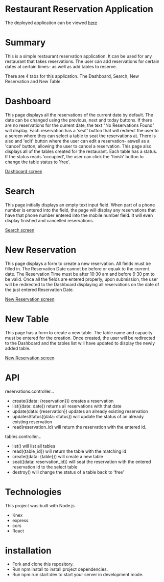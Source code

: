 # Restaurant Reservation Application

The deployed application can be viewed [here](https://warm-journey-81167.herokuapp.com/dashboard)

# Summary

This is a simple restaurant reservation application. It can be used for any restaurant that takes reservations. The user can add reservations
for certain dates at certain times- as well as add tables to reserve.

There are 4 tabs for this application. The Dashboard, Search, New Reservation and New Table.

# Dashboard

This page displays all the reservations of the current date by default. The date can be changed using the previous, next and today buttons.
If there are no reservations for the current date, the text "No Reservations Found" will display. Each reservation has a 'seat' button that will redirect the user to a screen where they can select a table to seat the reservations at. There is also and 'edit' button where the user can edit a reservation- aswell as a 'cancel' button, allowing the user to cancel a reservation. This page also displays all of the tables
created for the restaurant. Each table has a status. If the status reads 'occupied', the user can click the 'finish' button to change the 
table status to 'free'.

[Dashboard screen](./images/Dash.PNG)

# Search

This page initially displays an empty text input field. When part of a phone number is entered into the field, the page will display any
reservations that have that phone number entered into the mobile number field. It will even display finished and cancelled reservations.

[Search screen](./images/Search.PNG)

# New Reservation

This page displays a form to create a new reservation. All fields must be filled in. The Reservation Date cannot be before or equak to
the current date. The Reservation Time must be after 10:30 am and before 9:30 pm to be valid. Once all the fields are entered properly,
upon submission, the user will be redirected to the Dashboard displaying all reservations on the date of the just entered Reservation
Date.

[New Reservation screen](./images/NewRes.PNG)

# New Table

This page has a form to create a new table. The table name and capacity must be entered for the creation. Once created, the user will
be redirected to the Dashboard and the tables list will have updated to display the newly added table.

[New Reservation screen](./images/NewTab.PNG)

# API

reservations.controller...

- create({data: {reservation}}) creates a reservation
- list({date: date}) returns all reservations with that date
- update(data: {reservation}) updates an already existing reservation
- updatesStatus({data: status}) will update the status of an already existing reservation
- read(reservation_id) will return the reservation with the entered id.

tables.controller...

  - list() will list all tables
  - read({table_id}) will return the table with the matching id
  - create({data: {table}}) will create a new table
  - seat({data: reservation_id}) will seat the reservation with the entered reservation id to the select table
  - destroy() will change the status of a table back to 'free'

  # Technologies

  This project was built with Node.js

  - Knex
  - express
  - cors
  - React

  # installation 

  - Fork and clone this repository.
  - Run npm install to install project dependencies.
  - Run npm run start:dev to start your server in development mode.